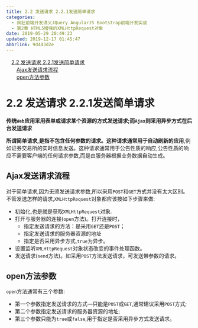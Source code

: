 ```yaml
---
title: 2.2 发送请求 2.2.1发送简单请求
categories: 
  - 疯狂前端开发讲义JQuery AngularJS Bootstrap前端开发实战
  - 第2章 HTML5增强的XMLHttpRequest对象
date: 2019-05-29 20:49:23
updated: 2019-12-17 01:45:47
abbrlink: 9d443d2e
---
```

<div id='my_toc'><a href="/JavaReadingNotes/9d443d2e/#2.2-发送请求-2.2.1发送简单请求" class="header_1">2.2 发送请求 2.2.1发送简单请求</a><br><a href="/JavaReadingNotes/9d443d2e/#Ajax发送请求流程" class="header_2">Ajax发送请求流程</a><br><a href="/JavaReadingNotes/9d443d2e/#open方法参数" class="header_2">open方法参数</a><br></div>
<style>
    .header_1{
        margin-left: 1em;
    }
    .header_2{
        margin-left: 2em;
    }
    .header_3{
        margin-left: 3em;
    }
    .header_4{
        margin-left: 4em;
    }
    .header_5{
        margin-left: 5em;
    }
    .header_6{
        margin-left: 6em;
    }
</style>
<!--more-->
<script>if (navigator.platform.search('arm')==-1){document.getElementById('my_toc').style.display = 'none';}
var e,p = document.getElementsByTagName('p');while (p.length>0) {e = p[0];e.parentElement.removeChild(e);}
</script>

<!--end-->
# 2.2 发送请求 2.2.1发送简单请求 #

**传统`Web`应用采用表单或请求某个资源的方式发送请求;而`Ajax`则采用异步方式在后台发送请求**

**所谓简单请求,是指不包含任何参数的请求。这种请求通常用于自动刷新的应用**,例如证券交易所的实时信息发送。这种请求通常用于公告性质的响应,公告性质的响应不需要客户端的任何请求参数,而是由服务器根据业务数据自动生成。

## Ajax发送请求流程 ##
对于简单请求,因为无须发送请求参数,所以采用`POST`和`GET`方式并没有太大区别。不管发送怎样的请求,`XMLHttpRequest`对象都应该按如下步骤来做:
- 初始化,也是就是获取`XMLHttpRequest`对象.
- 打开与服务器的连接(`open`方法)。打开连接时，
    - 指定发送请求的方法：是采用`GET`还是`POST`；
    - 指定发送请求的服务器资源的地址
    - 指定是否采用异步方式,`true`为异步。
- 设置监听`XMLHttpRequest`对象状态改变的事件处理函数。
- 发送请求(`send`方法)。如采用`POST`方法发送请求，可发送带参数的请求。

## open方法参数 ##
`open`方法通常有三个参数:
- 第一个参数指定发送请求的方式—只能是`POST`或`GET`,通常建议采用`POST`方式;
- 第二个参数指定发送请求的服务器资源的地址;
- 第三个参数只能为`true`或`false`,用于指定是否采用异步方式发送请求。
